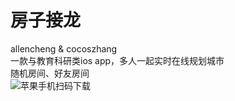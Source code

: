 房子接龙    
====
allencheng & cocoszhang    
一款与教育科研类ios app，多人一起实时在线规划城市    
随机房间、好友房间    
![苹果手机扫码下载](https://github.com/isfull/longshort/tree/master/build_city/build_city.png)    